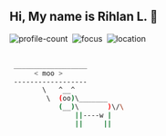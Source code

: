<h2>Hi, My name is Rihlan L. 👋</h2>

<div>
  <span><img src="https://komarev.com/ghpvc/?username=notalent2code&label=Profile%20views&color=blueviolet" alt="profile-count" />&nbsp;</span>
  <span><img src="https://img.shields.io/badge/Focus-Software%20Engineering-blueviolet" alt="focus"/>&nbsp;</span>
  <span><img src="https://img.shields.io/badge/Location-Indonesia-blueviolet" alt="location"/>&nbsp;</span>
</div>

<br>

```bash
 __________________
      < moo >
 ------------------
        \   ^__^
         \  (oo)\_______
            (__)\       )\/\
                ||----w |
                ||     ||
```
